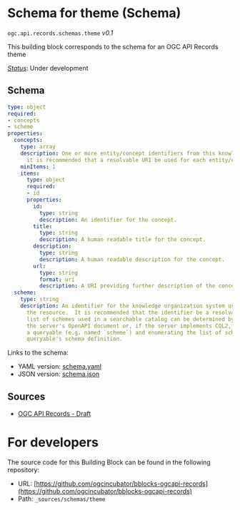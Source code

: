 
# Schema for theme (Schema)

`ogc.api.records.schemas.theme` *v0.1*

This building block corresponds to the schema for an OGC API Records theme

[*Status*](http://www.opengis.net/def/status): Under development

## Schema

```yaml
type: object
required:
- concepts
- scheme
properties:
  concepts:
    type: array
    description: One or more entity/concept identifiers from this knowledge system.
      it is recommended that a resolvable URI be used for each entity/concept identifier.
    minItems: 1
    items:
      type: object
      required:
      - id
      properties:
        id:
          type: string
          description: An identifier for the concept.
        title:
          type: string
          description: A human readable title for the concept.
        description:
          type: string
          description: A human readable description for the concept.
        url:
          type: string
          format: uri
          description: A URI providing further description of the concept.
  scheme:
    type: string
    description: An identifier for the knowledge organization system used to classify
      the resource.  It is recommended that the identifier be a resolvable URI.  The
      list of schemes used in a searchable catalog can be determined by inspecting
      the server's OpenAPI document or, if the server implements CQL2, by exposing
      a queryable (e.g. named `scheme`) and enumerating the list of schemes in the
      queryable's schema definition.

```

Links to the schema:

* YAML version: [schema.yaml](https://ogcincubator.github.io/bblocks-ogcapi-records/build/annotated/api/records/schemas/theme/schema.json)
* JSON version: [schema.json](https://ogcincubator.github.io/bblocks-ogcapi-records/build/annotated/api/records/schemas/theme/schema.yaml)

## Sources

* [OGC API Records - Draft](https://docs.ogc.org/DRAFTS/20-004.html)

# For developers

The source code for this Building Block can be found in the following repository:

* URL: [https://github.com/ogcincubator/bblocks-ogcapi-records](https://github.com/ogcincubator/bblocks-ogcapi-records)
* Path: `_sources/schemas/theme`

